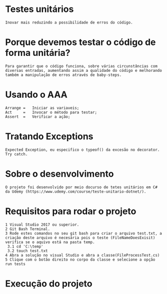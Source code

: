 # Testes unitários
	Inovar mais reduzindo a possibilidade de erros do código.
	
# Porque devemos testar o código de forma unitária?
	Para garantir que o código funciona, sobre várias circunstâncias com diversas entradas, aumentando assim a qualidade do código e melhorando também a manipulação de erros através de baby-steps.

# Usando o AAA
	Arrange = 	Iniciar as variaveis;
	Act		=	Invocar o método para testar;
	Assert	=	Verificar a ação;

# Tratando Exceptions
	Expected Exception, eu especifico o typeof() da excesão no decorator.
	Try catch.

# Sobre o desenvolvimento
	O projeto foi desenvolvido por meio docurso de tetes unitários em C# da Udemy (https://www.udemy.com/course/teste-unitario-dotnet/).

# Requisitos para rodar o projeto
	1 Visual Studio 2017 ou superior.
	2 Git Bash Terminal.
	3 Rode estes comandos no seu git bash para criar o arquivo test.txt, a criação deste arquivo é necesária pois o teste (FileNameDoesExisit) verifica se o aquivo está na pasta temp.
	 3.1 cd 'C:\temp' 
	 3.2 touch test.txt
	4 Abra a solução no visual Studio e abra a classe(FileProcessTest.cs)
	5 Clique com o botão direito no corpo da classe e selecione a opção run tests

# Execução do projeto

